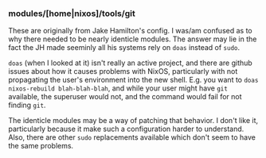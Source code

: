 ### modules/[home|nixos]/tools/git
These are originally from Jake Hamilton's config.
I was/am confused as to why there needed to be nearly identicle modules.
The answer may lie in the fact the JH made seeminly all his systems rely
on `doas` instead of `sudo`.

`doas` (when I looked at it) isn't really an active project, and there are
github issues about how it causes problems with NixOS, particularly with
not propagating the user's environment into the new shell.
E.g. you want to `doas nixos-rebuild blah-blah-blah`, and while your user
might have `git` available, the superuser would not, and the command would
fail for not finding `git`.

The identicle modules may be a way of patching that behavior. I don't like it,
particularly because it make such a configuration harder to understand.
Also, there are other `sudo` replacements available which don't seem to have
the same problems.


